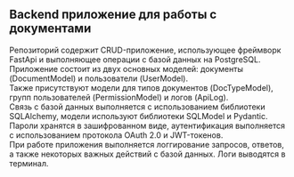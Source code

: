## Backend приложение для работы с документами
Репозиторий содержит CRUD-приложение, использующее фреймворк FastApi и выполняющее операции с базой данных на PostgreSQL.<br>
Приложение состоит из двух основных моделей: документы (DocumentModel) и пользователи (UserModel).<br>
Также присутствуют модели для типов документов (DocTypeModel), групп пользователей (PermissionModel) и логов (ApiLog).<br>
Связь с базой данных выполняется с использованием библиотеки SQLAlchemy, модели используют библиотеки SQLModel и Pydantic.<br>
Пароли хранятся в зашифрованном виде, аутентификация выполняется с использованием протокола OAuth 2.0 и JWT-токенов.<br>
При работе приложения выполняется логгирование запросов, ответов, а также некоторых важных действий с базой данных. Логи выводятся в терминал.